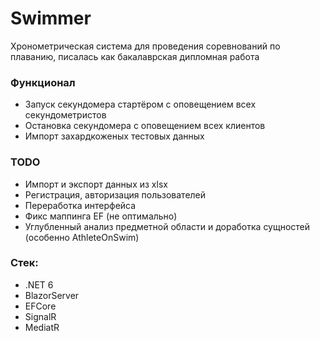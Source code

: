 # Swimmer
Хронометрическая система для проведения соревнований по плаванию, писалась как бакалаврская дипломная работа 

### Функционал
- Запуск секундомера стартёром с оповещением всех секундометристов
- Остановка секундомера с оповещением всех клиентов
- Импорт захардкоженых тестовых данных

### TODO
- Импорт и экспорт данных из xlsx
- Регистрация, авторизация пользователей
- Переработка интерфейса
- Фикс маппинга EF (не оптимально)
- Углубленный анализ предметной области и доработка сущностей (особенно AthleteOnSwim)

### Стек: 
- .NET 6
- BlazorServer
- EFCore
- SignalR
- MediatR
